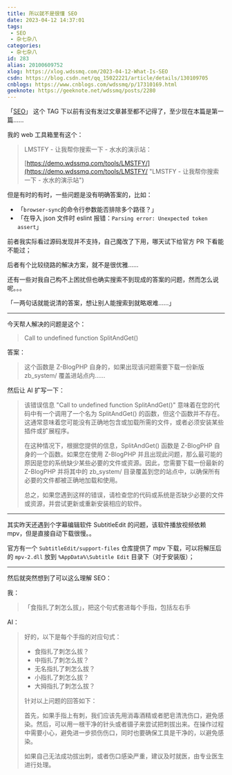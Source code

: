 ```yaml
---
title: 所以就不是很懂 SEO
date: 2023-04-12 14:37:01
tags:
 - SEO
 - 杂七杂八
categories:
 - 杂七杂八
id: 283
alias: 20100609752
xlog: https://xlog.wdssmq.com/2023-04-12-What-Is-SEO
csdn: https://blog.csdn.net/qq_15022221/article/details/130109705
cnblogs: https://www.cnblogs.com/wdssmq/p/17310169.html
geeknote: https://geeknote.net/wdssmq/posts/2280
---
```


「[SEO](https://www.wdssmq.com/tag/SEO/ "SEO")」 这个 TAG 下以前有没有发过文章甚至都不记得了，至少现在本篇是第一篇……

<!--more-->

我的 web 工具箱里有这个：

> LMSTFY - 让我帮你搜索一下 - 水水的演示站：
>
> [https://demo.wdssmq.com/tools/LMSTFY/](https://demo.wdssmq.com/tools/LMSTFY/ "LMSTFY - 让我帮你搜索一下 - 水水的演示站")

但是有时的有时，一些问题是没有明确答案的，比如：

- 「`browser-sync`的命令行参数能否排除多个路径？」
- 「在导入 json 文件时 eslint 报错：`Parsing error: Unexpected token assert`」

前者我实际看过源码发现并不支持，自己魔改了下用，哪天试下给官方 PR 下看能不能过；

后者有个比较绕路的解决方案，就不是很优雅……

还有一些对我自己构不上困扰但也确实搜索不到现成的答案的问题，然而怎么说呢。。。

「一两句话就能说清的答案，想让别人能搜索到就略艰难……」


------

今天帮人解决的问题是这个：

> Call to undefined function SplitAndGet()

答案：

> 这个函数是 Z-BlogPHP 自身的，如果出现该问题需要下载一份新版 zb_system/ 覆盖进站点内……

然后让 AI 扩写一下：

> 该错误信息 "Call to undefined function SplitAndGet()" 意味着在您的代码中有一个调用了一个名为 SplitAndGet() 的函数，但这个函数并不存在。这通常意味着您可能没有正确地包含或加载所需的文件，或者必须安装某些插件或扩展程序。
>
> 在这种情况下，根据您提供的信息，SplitAndGet() 函数是 Z-BlogPHP 自身的一个函数。如果您在使用 Z-BlogPHP 并且出现此问题，那么最可能的原因是您的系统缺少某些必要的文件或资源。因此，您需要下载一份最新的 Z-BlogPHP 并将其中的 zb_system/ 目录覆盖到您的站点中，以确保所有必要的文件都被正确地加载和使用。
>
> 总之，如果您遇到这样的错误，请检查您的代码或系统是否缺少必要的文件或资源，并尝试更新或重新安装相应的软件。


------

其实昨天还遇到个字幕编辑软件 SubtitleEdit 的问题，该软件播放视频依赖 mpv，但是直接自动下载很慢。。

官方有一个 `SubtitleEdit/support-files` 仓库提供了 mpv 下载，可以将解压后的 `mpv-2.dll` 放到 `%AppData%\Subtitle Edit`  目录下（对于安装版）；


------

然后就突然想到了可以这么理解 SEO：

我：

> 「食指扎了刺怎么拔」，把这个句式套进每个手指，包括左右手

AI：

> 好的，以下是每个手指的对应句式：
>
> - 食指扎了刺怎么拔？
> - 中指扎了刺怎么拔？
> - 无名指扎了刺怎么拔？
> - 小指扎了刺怎么拔？
> - 大拇指扎了刺怎么拔？
>
> 针对以上问题的回答如下：
>
> 首先，如果手指上有刺，我们应该先用消毒酒精或者肥皂清洗伤口，避免感染。然后，可以用一根干净的针头或者镊子来尝试把刺拔出来。在操作过程中需要小心，避免进一步损伤伤口，同时也要确保工具是干净的，以避免感染。
>
> 如果自己无法成功拔出刺，或者伤口感染严重，建议及时就医，由专业医生进行处理。
